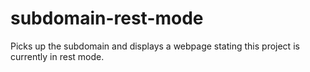 # subdomain-rest-mode
Picks up the subdomain and displays a webpage stating this project is currently in rest mode.
